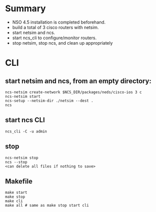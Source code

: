 # Summary

* NSO 4.5 installation is completed beforehand.
* build a total of 3 cisco routers with netsim.
* start netsim and ncs.
* start ncs_cli to configure/monitor routers.
* stop netsim, stop ncs, and clean up appropriately

# CLI

## start netsim and ncs, from an empty directory:

```
ncs-netsim create-network $NCS_DIR/packages/neds/cisco-ios 3 c
ncs-netsim start
ncs-setup --netsim-dir ./netsim --dest .
ncs
```

## start ncs CLI

```
ncs_cli -C -u admin
```

## stop
```
ncs-netsim stop
ncs --stop
<can delete all files if nothing to save>
```

## Makefile

```
make start
make stop
make cli
make all # same as make stop start cli
```
